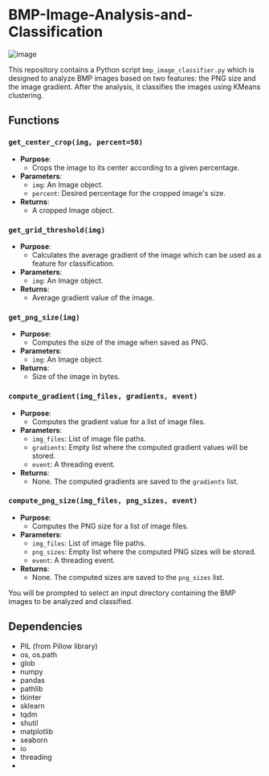 # BMP-Image-Analysis-and-Classification

![image](https://github.com/CVKim/BMP-Image-Analysis-and-Classification/assets/90014998/83ca65c9-151d-48e2-8391-643a80d4541e)

This repository contains a Python script `bmp_image_classifier.py` which is designed to analyze BMP images based on two features: the PNG size and the image gradient. After the analysis, it classifies the images using KMeans clustering.

## Functions

### `get_center_crop(img, percent=50)`

- **Purpose**: 
  - Crops the image to its center according to a given percentage.
- **Parameters**: 
  - `img`: An Image object.
  - `percent`: Desired percentage for the cropped image's size.
- **Returns**: 
  - A cropped Image object.

### `get_grid_threshold(img)`

- **Purpose**: 
  - Calculates the average gradient of the image which can be used as a feature for classification.
- **Parameters**: 
  - `img`: An Image object.
- **Returns**: 
  - Average gradient value of the image.

### `get_png_size(img)`

- **Purpose**: 
  - Computes the size of the image when saved as PNG.
- **Parameters**: 
  - `img`: An Image object.
- **Returns**: 
  - Size of the image in bytes.

### `compute_gradient(img_files, gradients, event)`

- **Purpose**: 
  - Computes the gradient value for a list of image files.
- **Parameters**: 
  - `img_files`: List of image file paths.
  - `gradients`: Empty list where the computed gradient values will be stored.
  - `event`: A threading event.
- **Returns**: 
  - None. The computed gradients are saved to the `gradients` list.

### `compute_png_size(img_files, png_sizes, event)`

- **Purpose**: 
  - Computes the PNG size for a list of image files.
- **Parameters**: 
  - `img_files`: List of image file paths.
  - `png_sizes`: Empty list where the computed PNG sizes will be stored.
  - `event`: A threading event.
- **Returns**: 
  - None. The computed sizes are saved to the `png_sizes` list.

You will be prompted to select an input directory containing the BMP images to be analyzed and classified.

## Dependencies

- PIL (from Pillow library)
- os, os.path
- glob
- numpy
- pandas
- pathlib
- tkinter
- sklearn
- tqdm
- shutil
- matplotlib
- seaborn
- io
- threading
- 

